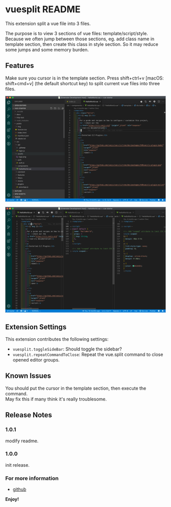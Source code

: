 # vuesplit README

This extension split a vue file into 3 files.

The purpose is to view 3 sections of vue files: template/script/style. Because we often jump between those sections, eg. add class name in template section, then create this class in style section. So it may reduce some jumps and some memory burden.

## Features

Make sure you cursor is in the template section. Press shift+ctrl+v [macOS: shift+cmd+v] (the default shortcut key) to split current vue files into three files.

![before](images/before.png)

![after](images/after.png)

## Extension Settings

This extension contributes the following settings:

- `vuesplit.toggleSideBar`: Should toggle the sidebar?
- `vuesplit.repeatCommandToClose`: Repeat the vue.split command to close opened editor groups.

## Known Issues

You should put the cursor in the template section, then execute the command.  
May fix this if many think it's really troublesome.

## Release Notes

### 1.0.1

modify readme.

### 1.0.0

init release.

### For more information

- [github](https://github.com/zjlovezj/vuesplit.git)

**Enjoy!**
